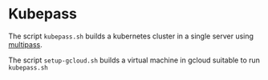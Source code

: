 # Kubepass

The script `kubepass.sh` builds a kubernetes cluster in a single server using [multipass](https://multipass.run/).

The script `setup-gcloud.sh` builds a virtual machine in gcloud suitable to run `kubepass.sh`
